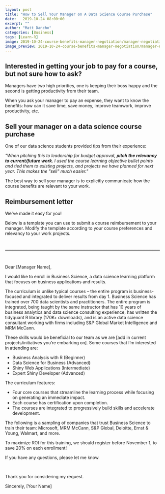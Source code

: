 ```yaml
---
layout: post
title: "How to Sell Your Manager on A Data Science Course Purchase"
date:   2019-10-24 08:00:00
excerpt: ""
author: "Matt Dancho"
categories: [Business]
tags: [Learn-R]
image: 2019-10-24-course-benefits-manager-negotiation/manager-negotiation.jpg
image_preview: 2019-10-24-course-benefits-manager-negotiation/manager-negotiation-preview.jpg
---
```



## Interested in getting your job to pay for a course, but not sure how to ask?

Managers have two high priorities, one is keeping their boss happy and the second is getting productivity from their team.  

When you ask your manager to pay an expense, they want to know the benefits: how can it save time, save money, improve teamwork, improve productivity, etc.  


## Sell your manager on a data science course purchase

One of our data science students provided tips from their experience:

<div stlye="padding-left:30px;">
<p>
<em>"When pitching this to leadership for budget approval, <strong>pitch the relevancy to current/future work</strong>. I used the course learning objective bullet points and tied them to existing projects, and projects we have planned for next year. This makes the "sell" much easier."</em>
</p>
</div>

The best way to sell your manager is to explicitly communicate how the course benefits are relevant to your work. 


## Reimbursement letter

We've made it easy for you! 

Below is a template you can use to submit a course reimbursement to your manager. Modify the template according to your course preferences and relevancy to your work projects.

<br>
<hr style="border-top: thin #393939 dashed;">
<br>


Dear [Manager Name],

I would like to enroll in Business Science, a data science learning platform that focuses on business applications and results.

The curriculum is unlike typical courses – the entire program is business-focused and integrated to deliver results from day 1. Business Science has trained over 700 data scientists and practitioners. The entire program is integrated, being taught by the same instructor that has 10 years of business analytics and data science consulting experience, has written the tidyquant R library (170K+ downloads), and is an active data science consultant working with firms including S&P Global Market Intelligence and MRM McCann.

These skills would be beneficial to our team as we are [add in current projects/initiatives you’re embarking on]. Some courses that I’m interested in attending are:

- Business Analysis with R (Beginner)
- Data Science for Business (Advanced)
- Shiny Web Applications (Intermediate)
- Expert Shiny Developer (Advanced)

The curriculum features:

- Four core courses that streamline the learning process while focusing on generating an immediate impact.
- Each course has certification upon completion.
- The courses are integrated to progressively build skills and accelerate development.

The following is a sampling of companies that trust Business Science to train their team: Microsoft, MRM McCann, S&P Global, Deloitte, Ernst & Young, Walmart, and more.

To maximize ROI for this training, we should register before November 1, to save 20% on each enrollment!

If you have any questions, please let me know.

<br>

Thank you for considering my request.

Sincerely,
[Your Name]

